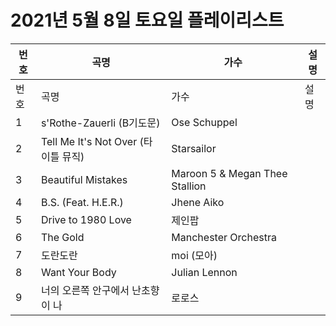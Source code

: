 # 2021년 5월 8일 토요일 플레이리스트

| 번호 | 곡명 | 가수 | 설명 |
|------|------|------|------|
| 번호 | 곡명 | 가수 | 설명 |
| 1 | s'Rothe-Zauerli (B기도문) | Ose Schuppel |  |
| 2 | Tell Me It's Not Over (타이틀 뮤직) | Starsailor |  |
| 3 | Beautiful Mistakes | Maroon 5 & Megan Thee Stallion |  |
| 4 | B.S. (Feat. H.E.R.) | Jhene Aiko |  |
| 5 | Drive to 1980 Love | 제인팝 |  |
| 6 | The Gold | Manchester Orchestra |  |
| 7 | 도란도란 | moi (모아) |  |
| 8 | Want Your Body | Julian Lennon |  |
| 9 | 너의 오른쪽 안구에서 난초향이 나 | 로로스 |  |
